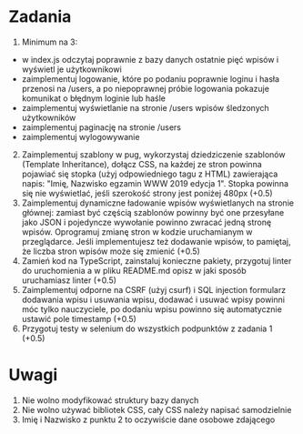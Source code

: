 # Zadania #

1. Minimum na 3: 
  - w index.js odczytaj poprawnie z bazy danych ostatnie pięć wpisów i wyświetl je użytkownikowi
  - zaimplementuj logowanie, które po podaniu poprawnie loginu i hasła przenosi na /users, a po niepoprawnej próbie logowania pokazuje komunikat o błędnym loginie lub haśle
  - zaimplementuj wyświetlanie na stronie /users wpisów śledzonych użytkowników
  - zaimplementuj paginację na stronie /users
  - zaimplementuj wylogowywanie
2. Zaimplementuj szablony w pug, wykorzystaj dziedziczenie szablonów (Template Inheritance), dołącz CSS, na każdej ze stron powinna pojawiać się stopka (użyj odpowiedniego tagu z HTML) zawierająca napis: "Imię, Nazwisko egzamin WWW 2019 edycja 1". Stopka powinna się nie wyświetlać, jeśli szerokość strony jest poniżej 480px (+0.5)
3. Zaimplementuj dynamiczne ładowanie wpisów wyświetlanych na stronie głównej: zamiast być częścią szablonów powinny być one przesyłane jako JSON i pojedyncze wywołanie powinno zwracać jedną stronę wpisów. Oprogramuj zmianę stron w kodzie uruchamianym w przeglądarce. Jeśli implementujesz też dodawanie wpisów, to pamiętaj, że liczba stron wpisów może się zmienić (+0.5)
4. Zamień kod na TypeScript, zainstaluj konieczne pakiety, przygotuj linter do uruchomienia a w pliku README.md opisz w jaki sposób uruchamiasz linter (+0.5) 
5. Zaimplementuj odporne na CSRF (użyj csurf) i SQL injection formularz dodawania wpisu i usuwania wpisu, dodawać i usuwać wpisy powinni móc tylko nauczyciele, po dodaniu wpisu powinno się automatycznie ustawić pole timestamp (+0.5)
6. Przygotuj testy w selenium do wszystkich podpunktów z zadania 1 (+0.5)

# Uwagi #

1. Nie wolno modyfikować struktury bazy danych
2. Nie wolno używać bibliotek CSS, cały CSS należy napisać samodzielnie
3. Imię i Nazwisko z punktu 2 to oczywiście dane osobowe zdającego
